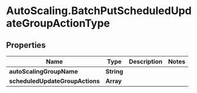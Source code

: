 # AutoScaling.BatchPutScheduledUpdateGroupActionType

## Properties

Name | Type | Description | Notes
------------ | ------------- | ------------- | -------------
**autoScalingGroupName** | **String** |  | 
**scheduledUpdateGroupActions** | **Array** |  | 



